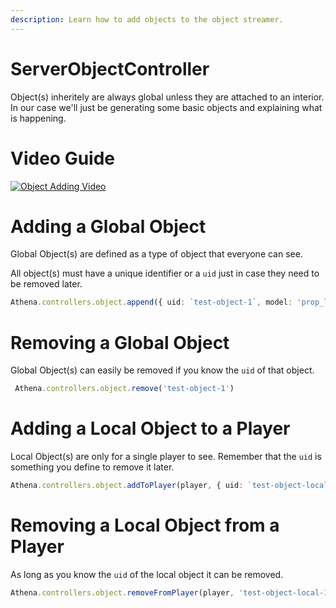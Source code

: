 ```yaml
---
description: Learn how to add objects to the object streamer.
---
```


# ServerObjectController

Object(s) inheritely are always global unless they are attached to an interior. In our case we'll just be generating some basic objects and explaining what is happening.

# Video Guide

[![Object Adding Video](https://img.youtube.com/vi/admIUGmp4-g/0.jpg)](https://www.youtube.com/watch?v=admIUGmp4-g)

# Adding a Global Object

Global Object(s) are defined as a type of object that everyone can see.

All object(s) must have a unique identifier or a `uid` just in case they need to be removed later.

```typescript
Athena.controllers.object.append({ uid: `test-object-1`, model: 'prop_ld_int_safe_01', pos });
```

# Removing a Global Object

Global Object(s) can easily be removed if you know the `uid` of that object.

```typescript
 Athena.controllers.object.remove('test-object-1')
```

# Adding a Local Object to a Player

Local Object(s) are only for a single player to see. Remember that the `uid` is something you define to remove it later.

```typescript
Athena.controllers.object.addToPlayer(player, { uid: `test-object-local-1`, model: 'prop_ld_int_safe_01', pos })
```

# Removing a Local Object from a Player

As long as you know the `uid` of the local object it can be removed.

```typescript        
Athena.controllers.object.removeFromPlayer(player, 'test-object-local-1');
```